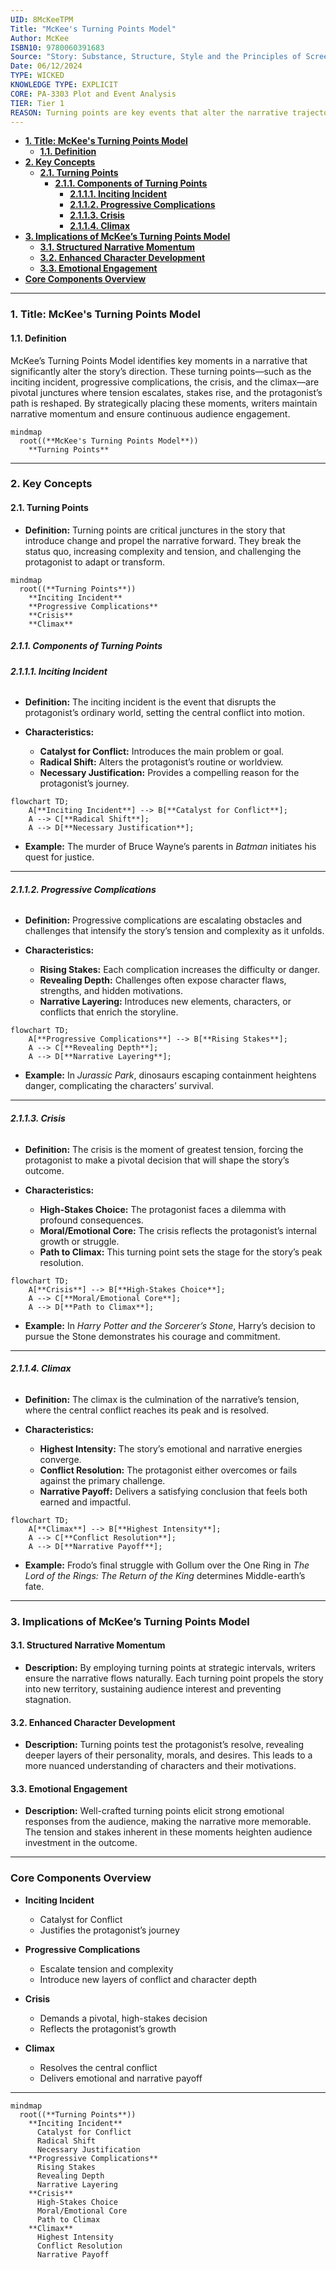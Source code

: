 ```yaml
---
UID: 8McKeeTPM
Title: "McKee's Turning Points Model"
Author: McKee
ISBN10: 9780060391683
Source: "Story: Substance, Structure, Style and the Principles of Screenwriting"
Date: 06/12/2024
TYPE: WICKED
KNOWLEDGE TYPE: EXPLICIT
CORE: PA-3303 Plot and Event Analysis
TIER: Tier 1
REASON: Turning points are key events that alter the narrative trajectory, fitting closely with plot and event examination.
---
```


- [**1. Title: McKee's Turning Points Model**](#1-title-mckees-turning-points-model)
  - [**1.1. Definition**](#11-definition)
- [**2. Key Concepts**](#2-key-concepts)
  - [**2.1. Turning Points**](#21-turning-points)
    - [**2.1.1. Components of Turning Points**](#211-components-of-turning-points)
      - [**2.1.1.1. Inciting Incident**](#2111-inciting-incident)
      - [**2.1.1.2. Progressive Complications**](#2112-progressive-complications)
      - [**2.1.1.3. Crisis**](#2113-crisis)
      - [**2.1.1.4. Climax**](#2114-climax)
- [**3. Implications of McKee’s Turning Points Model**](#3-implications-of-mckees-turning-points-model)
  - [**3.1. Structured Narrative Momentum**](#31-structured-narrative-momentum)
  - [**3.2. Enhanced Character Development**](#32-enhanced-character-development)
  - [**3.3. Emotional Engagement**](#33-emotional-engagement)
- [**Core Components Overview**](#core-components-overview)

---

### **1. Title: McKee's Turning Points Model**

#### **1.1. Definition**

McKee’s Turning Points Model identifies key moments in a narrative that significantly alter the story’s direction. These turning points—such as the inciting incident, progressive complications, the crisis, and the climax—are pivotal junctures where tension escalates, stakes rise, and the protagonist’s path is reshaped. By strategically placing these moments, writers maintain narrative momentum and ensure continuous audience engagement.

```mermaid
mindmap
  root((**McKee's Turning Points Model**))
    **Turning Points**
```

---

### **2. Key Concepts**

#### **2.1. Turning Points**

- **Definition:**
  Turning points are critical junctures in the story that introduce change and propel the narrative forward. They break the status quo, increasing complexity and tension, and challenging the protagonist to adapt or transform.

```mermaid
mindmap
  root((**Turning Points**))
    **Inciting Incident**
    **Progressive Complications**
    **Crisis**
    **Climax**
```

##### **2.1.1. Components of Turning Points**

###### **2.1.1.1. Inciting Incident**

- **Definition:**
  The inciting incident is the event that disrupts the protagonist’s ordinary world, setting the central conflict into motion.

- **Characteristics:**
  - **Catalyst for Conflict:** Introduces the main problem or goal.
  - **Radical Shift:** Alters the protagonist’s routine or worldview.
  - **Necessary Justification:** Provides a compelling reason for the protagonist’s journey.

```mermaid
flowchart TD;
    A[**Inciting Incident**] --> B[**Catalyst for Conflict**];
    A --> C[**Radical Shift**];
    A --> D[**Necessary Justification**];
```

- **Example:**
  The murder of Bruce Wayne’s parents in _Batman_ initiates his quest for justice.

---

###### **2.1.1.2. Progressive Complications**

- **Definition:**
  Progressive complications are escalating obstacles and challenges that intensify the story’s tension and complexity as it unfolds.

- **Characteristics:**
  - **Rising Stakes:** Each complication increases the difficulty or danger.
  - **Revealing Depth:** Challenges often expose character flaws, strengths, and hidden motivations.
  - **Narrative Layering:** Introduces new elements, characters, or conflicts that enrich the storyline.

```mermaid
flowchart TD;
    A[**Progressive Complications**] --> B[**Rising Stakes**];
    A --> C[**Revealing Depth**];
    A --> D[**Narrative Layering**];
```

- **Example:**
  In _Jurassic Park_, dinosaurs escaping containment heightens danger, complicating the characters’ survival.

---

###### **2.1.1.3. Crisis**

- **Definition:**
  The crisis is the moment of greatest tension, forcing the protagonist to make a pivotal decision that will shape the story’s outcome.

- **Characteristics:**
  - **High-Stakes Choice:** The protagonist faces a dilemma with profound consequences.
  - **Moral/Emotional Core:** The crisis reflects the protagonist’s internal growth or struggle.
  - **Path to Climax:** This turning point sets the stage for the story’s peak resolution.

```mermaid
flowchart TD;
    A[**Crisis**] --> B[**High-Stakes Choice**];
    A --> C[**Moral/Emotional Core**];
    A --> D[**Path to Climax**];
```

- **Example:**
  In _Harry Potter and the Sorcerer’s Stone_, Harry’s decision to pursue the Stone demonstrates his courage and commitment.

---

###### **2.1.1.4. Climax**

- **Definition:**
  The climax is the culmination of the narrative’s tension, where the central conflict reaches its peak and is resolved.

- **Characteristics:**
  - **Highest Intensity:** The story’s emotional and narrative energies converge.
  - **Conflict Resolution:** The protagonist either overcomes or fails against the primary challenge.
  - **Narrative Payoff:** Delivers a satisfying conclusion that feels both earned and impactful.

```mermaid
flowchart TD;
    A[**Climax**] --> B[**Highest Intensity**];
    A --> C[**Conflict Resolution**];
    A --> D[**Narrative Payoff**];
```

- **Example:**
  Frodo’s final struggle with Gollum over the One Ring in _The Lord of the Rings: The Return of the King_ determines Middle-earth’s fate.

---

### **3. Implications of McKee’s Turning Points Model**

#### **3.1. Structured Narrative Momentum**

- **Description:**
  By employing turning points at strategic intervals, writers ensure the narrative flows naturally. Each turning point propels the story into new territory, sustaining audience interest and preventing stagnation.

#### **3.2. Enhanced Character Development**

- **Description:**
  Turning points test the protagonist’s resolve, revealing deeper layers of their personality, morals, and desires. This leads to a more nuanced understanding of characters and their motivations.

#### **3.3. Emotional Engagement**

- **Description:**
  Well-crafted turning points elicit strong emotional responses from the audience, making the narrative more memorable. The tension and stakes inherent in these moments heighten audience investment in the outcome.

---

### **Core Components Overview**

- **Inciting Incident**

  - Catalyst for Conflict
  - Justifies the protagonist’s journey

- **Progressive Complications**

  - Escalate tension and complexity
  - Introduce new layers of conflict and character depth

- **Crisis**

  - Demands a pivotal, high-stakes decision
  - Reflects the protagonist’s growth

- **Climax**
  - Resolves the central conflict
  - Delivers emotional and narrative payoff

---

```mermaid
mindmap
  root((**Turning Points**))
    **Inciting Incident**
      Catalyst for Conflict
      Radical Shift
      Necessary Justification
    **Progressive Complications**
      Rising Stakes
      Revealing Depth
      Narrative Layering
    **Crisis**
      High-Stakes Choice
      Moral/Emotional Core
      Path to Climax
    **Climax**
      Highest Intensity
      Conflict Resolution
      Narrative Payoff

```
